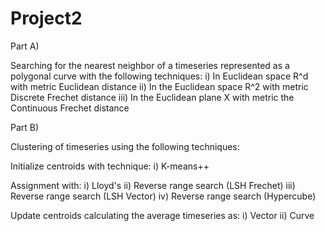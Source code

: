 # Project2

Part A)

Searching for the nearest neighbor of a timeseries represented as a polygonal curve with the following techniques:
i)    In Euclidean space R^d with metric Euclidean distance
ii)   In the Euclidean space R^2 with metric Discrete Frechet distance
iii)  In the Euclidean plane X with metric the Continuous Frechet distance



Part B)

Clustering of timeseries using the following techniques:

Initialize centroids with technique:
i) K-means++

Assignment with:
i)    Lloyd's
ii)   Reverse range search (LSH Frechet)
iii)  Reverse range search (LSH Vector)
iv)   Reverse range search (Hypercube)

Update centroids calculating the average timeseries as:
i) Vector
ii) Curve
